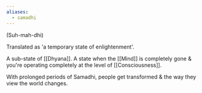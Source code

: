 ```yaml
---
aliases:
  - samadhi
---
```

(Suh-mah-dhi)

Translated as 'a temporary state of enlightenment'.

A sub-state of [[Dhyana]]. A state when the [[Mind]] is completely gone & you're operating completely at the level of [[Consciousness]].

With prolonged periods of Samadhi, people get transformed & the way they view the world changes.